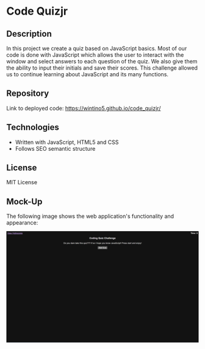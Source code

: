 # Code Quizjr

## Description

In this project we create a quiz based on JavaScript basics. Most of our code is done with JavaScript which allows the user to interact with the window and select answers to each question of the quiz. We also give them the ability to input their initials and save their scores. This challenge allowed us to continue learning about JavaScript and its many functions. 
## Repository

Link to deployed code: https://wintino5.github.io/code_quizjr/
## Technologies

- Written with JavaScript, HTML5 and CSS
- Follows SEO semantic structure

## License

MIT License

## Mock-Up

The following image shows the web application's functionality and appearance:

![The Horiseon webpage includes a navigation bar, a header image, and cards with text and images at the bottom of the page.](./assets/images/Screenshot%202023-12-22%20224350.png)
